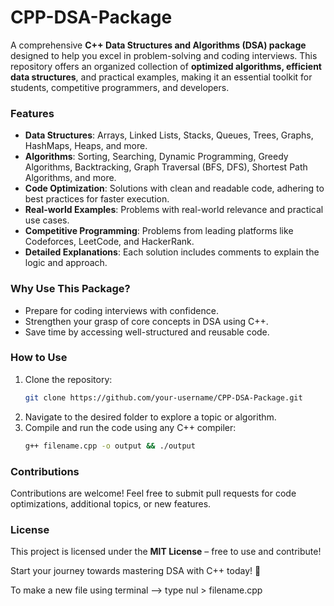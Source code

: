 # CPP-DSA-Package

A comprehensive **C++ Data Structures and Algorithms (DSA) package** designed to help you excel in problem-solving and coding interviews. This repository offers an organized collection of **optimized algorithms, efficient data structures**, and practical examples, making it an essential toolkit for students, competitive programmers, and developers.  

### Features  
- **Data Structures**: Arrays, Linked Lists, Stacks, Queues, Trees, Graphs, HashMaps, Heaps, and more.  
- **Algorithms**: Sorting, Searching, Dynamic Programming, Greedy Algorithms, Backtracking, Graph Traversal (BFS, DFS), Shortest Path Algorithms, and more.  
- **Code Optimization**: Solutions with clean and readable code, adhering to best practices for faster execution.  
- **Real-world Examples**: Problems with real-world relevance and practical use cases.  
- **Competitive Programming**: Problems from leading platforms like Codeforces, LeetCode, and HackerRank.  
- **Detailed Explanations**: Each solution includes comments to explain the logic and approach.  

### Why Use This Package?  
- Prepare for coding interviews with confidence.  
- Strengthen your grasp of core concepts in DSA using C++.  
- Save time by accessing well-structured and reusable code.  

### How to Use  
1. Clone the repository:  
   ```bash
   git clone https://github.com/your-username/CPP-DSA-Package.git
   ```  
2. Navigate to the desired folder to explore a topic or algorithm.  
3. Compile and run the code using any C++ compiler:  
   ```bash
   g++ filename.cpp -o output && ./output
   ```  

### Contributions  
Contributions are welcome! Feel free to submit pull requests for code optimizations, additional topics, or new features.  

### License  
This project is licensed under the **MIT License** – free to use and contribute!  

Start your journey towards mastering DSA with C++ today! 🚀

To make a new file using terminal --> type nul > filename.cpp
